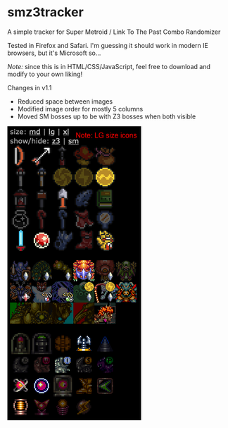 # smz3tracker

A simple tracker for Super Metroid / Link To The Past Combo Randomizer

Tested in Firefox and Safari. I'm guessing it should work in modern IE browsers, but it's Microsoft so...

_Note:_ since this is in HTML/CSS/JavaScript, feel free to download and modify to your own liking!

Changes in v1.1
- Reduced space between images
- Modified image order for mostly 5 columns
- Moved SM bosses up to be with Z3 bosses when both visible

![Screenshot](screenshot_v1-1.png)
